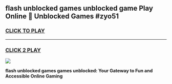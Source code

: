 
## flash unblocked games unblocked game Play Online 👋 Unblocked Games #zyo51
<h3>
<a href="https://premium.freeplayer.one?title=flash_unblocked_games&ref=21F">CLICK TO PLAY</a></h3>
<hr>

<h3>
<a href="https://premium.freeplayer.one?title=flash_unblocked_games&ref=21F">CLICK 2 PLAY</a>
  
</h3>

<a href="https://premium.freeplayer.one?title=flash_unblocked_games&ref=21F/"><img src="https://clearcache.store/games.png"></a>


**flash unblocked games games unblocked: Your Gateway to Fun and Accessible Online Gaming**
